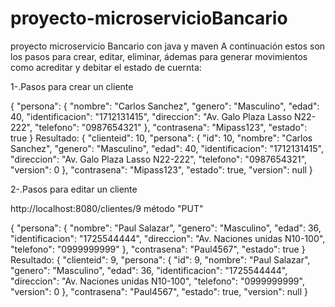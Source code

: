# proyecto-microservicioBancario
proyecto microservicio Bancario con java y maven
A continuación estos son los pasos para crear, editar, eliminar, ádemas para generar movimientos como acreditar y debitar el estado de cuernta:  


1-.Pasos para crear un cliente

{
  "persona": {
    "nombre": "Carlos Sanchez",
    "genero": "Masculino",
    "edad": 40,
    "identificacion": "1712131415",
    "direccion": "Av. Galo Plaza Lasso N22-222",
    "telefono": "0987654321"
  },
  "contrasena": "Mipass123",
  "estado": true
}
Resultado:
{
    "clienteid": 10,
    "persona": {
        "id": 10,
        "nombre": "Carlos Sanchez",
        "genero": "Masculino",
        "edad": 40,
        "identificacion": "1712131415",
        "direccion": "Av. Galo Plaza Lasso N22-222",
        "telefono": "0987654321",
        "version": 0
    },
    "contrasena": "Mipass123",
    "estado": true,
    "version": null
}



2-.Pasos para editar un cliente

http://localhost:8080/clientes/9 método "PUT"

{
  "persona": {
    "nombre": "Paul Salazar",
    "genero": "Masculino",
    "edad": 36,
    "identificacion": "1725544444",
    "direccion": "Av. Naciones unidas N10-100",
    "telefono": "0999999999"
  },
  "contrasena": "Paul4567",
  "estado": true
}
Resultado:
{
    "clienteid": 9,
    "persona": {
        "id": 9,
        "nombre": "Paul Salazar",
        "genero": "Masculino",
        "edad": 36,
        "identificacion": "1725544444",
        "direccion": "Av. Naciones unidas N10-100",
        "telefono": "0999999999",
        "version": 0
    },
    "contrasena": "Paul4567",
    "estado": true,
    "version": null
}
